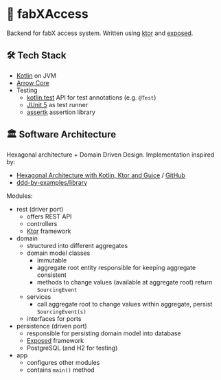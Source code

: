 # 🔐 fabXAccess

Backend for fabX access system. Written using [ktor](https://ktor.io) and [exposed](https://github.com/JetBrains/Exposed).

## 🛠 Tech Stack

* [Kotlin](https://kotlinlang.org) on JVM
* [Arrow Core](https://arrow-kt.io/docs/core/)
* Testing
    * [kotlin.test](https://kotlinlang.org/api/latest/kotlin.test/) API for test annotations (e.g. `@Test`)
    * [JUnit 5](https://junit.org/junit5/) as test runner
    * [assertk](https://github.com/willowtreeapps/assertk) assertion library

## 🏛 Software Architecture

Hexagonal architecture + Domain Driven Design. Implementation inspired by:
* [Hexagonal Architecture with Kotlin, Ktor and Guice](https://hackernoon.com/hexagonal-architecture-with-kotlin-ktor-and-guice-f1b68fbdf2d9) / [GitHub](https://github.com/sgerber-hyperanna/ktor-hexagonal-multi-module-template)
* [ddd-by-examples/library](https://github.com/ddd-by-examples/library)

Modules:
* rest (driver port)
    * offers REST API
    * controllers
    * [Ktor](https://ktor.io) framework
* domain
    * structured into different aggregates
    * domain model classes
        * immutable
        * aggregate root entity responsible for keeping aggregate consistent
        * methods to change values (available at aggregate root) return `SourcingEvent`
    * services
        * call aggregate root to change values within aggregate, persist `SourcingEvent(s)`
    * interfaces for ports
* persistence (driven port)
    * responsible for persisting domain model into database
    * [Exposed](https://github.com/JetBrains/Exposed) framework
    * PostgreSQL (and H2 for testing)
* app
    * configures other modules
    * contains `main()` method